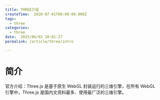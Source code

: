 ```yaml
---
title: THREE介绍
createTime:  2020-07-01T00:00:00.000Z
tags:
  - three
categories:
  - three
date:  2025/06/03 20:01:27
permalink: /article/three/intro

---
```


# 简介

官方介绍：Three.js 是基于原生 WebGL 封装运行的三维引擎，在所有 WebGL 引擎中，Three.js 是国内文资料最多、使用最广泛的三维引擎。</br>
